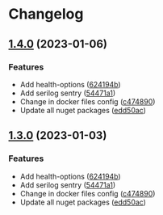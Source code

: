 # Changelog

## [1.4.0](https://github.com/ehtick/booking-microservices/compare/v1.3.0...v1.4.0) (2023-01-06)


### Features

* Add health-options ([624194b](https://github.com/ehtick/booking-microservices/commit/624194bb0161749281d1a3072ba7a93b7743a08e))
* Add serilog sentry ([54471a1](https://github.com/ehtick/booking-microservices/commit/54471a1128b4897ecdbd01cb384ceacef6b13165))
* Change in docker files config ([c474890](https://github.com/ehtick/booking-microservices/commit/c4748908b9a84d9bee50de11273023888544b24e))
* Update all nuget packages ([edd50ac](https://github.com/ehtick/booking-microservices/commit/edd50ac41a55ec2e62d506149a128f13475c3b7b))

## [1.3.0](https://github.com/meysamhadeli/booking-microservices/compare/v1.2.0...v1.3.0) (2023-01-03)


### Features

* Add health-options ([624194b](https://github.com/meysamhadeli/booking-microservices/commit/624194bb0161749281d1a3072ba7a93b7743a08e))
* Add serilog sentry ([54471a1](https://github.com/meysamhadeli/booking-microservices/commit/54471a1128b4897ecdbd01cb384ceacef6b13165))
* Change in docker files config ([c474890](https://github.com/meysamhadeli/booking-microservices/commit/c4748908b9a84d9bee50de11273023888544b24e))
* Update all nuget packages ([edd50ac](https://github.com/meysamhadeli/booking-microservices/commit/edd50ac41a55ec2e62d506149a128f13475c3b7b))
